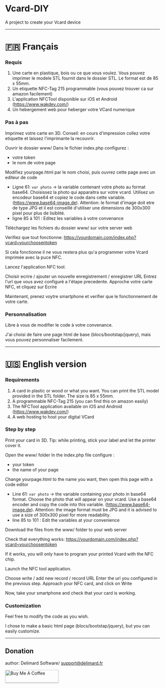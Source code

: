 # Vcard-DIY
 A project to create your Vcard device

-------

# &#127467;&#127479; Français
### Requis

1. Une carte en plastique, bois ou ce que vous voulez. Vous pouvez imprimer le modele STL fournit dans le dossier STL.
Le format est de 85 x 55mm.
2. Un etiquette NFC-Tag 215 programmable (vous pouvez trouver ca sur amazon facilement)
3. L'application NFCTool disponible sur iOS et Android (https://www.wakdev.com/)
4. Un hebergement web pour heberger votre VCard numerique

### Pas à pas

Imprimez votre carte en 3D. Conseil: en cours d'impression collez votre etiquette et laissez l'imprimante la recouvrir.

Ouvrir le dossier www/
Dans le fichier index.php configurez :
- votre token
- le nom de votre page

Modifiez yourpage.html par le nom choisi, puis ouvrez cette page avec un editeur de code
- Ligne 61: ``var photo`` -> la variable contenant votre photo au format base64. Choisissez la photo qui apparaitra sur votre vcard. Utilisez un encodeur base64 et copiez le code dans cette variable. (https://www.base64-image.de). Attention: le format d'image doit etre de type JPG et il est conseillé d'utiliser une dimensions de 300x300 pixel pour plus de lisiblité.
- ligne 85 à 101 : Editez les variables à votre convenance

Téléchargez les fichiers du dossier www/ sur votre server web

Verifiez que tout fonctionne: https://yourdomain.com/index.php?vcard=yourchoosentoken

Si cela fonctionne il ne vous restera plus qu'a programmer votre Vcard imprimée avec la puce NFC.

Lancez l'application NFC tool.

Choisir ecrire / ajouter un nouvelle enregistrement / enregistrer URL
Entrez l'url que vous avez configuré a l'étape precedente.
Approche votre carte NFC, et cliquez sur Ecrire

Maintenant, prenez voytre smartphone et verifier que le fonctionnement de votre carte.

### Personnalisation

Libre à vous de modifier le code à votre convenance.

J'ai choisi de faire une page html de base (blocs/bootstap/jquery), mais vous pouvez personnaliser facilement.

-------

# &#127482;&#127480; English version

### Requirements

1. A card in plastic or wood or what you want. You can print the STL model provided in the STL folder.
The size is 85 x 55mm.
2. A programmable NFC-Tag 215 (you can find this on amazon easily)
3. The NFCTool application available on iOS and Android (https://www.wakdev.com/)
4. A web hosting to host your digital VCard

### Step by step

Print your card in 3D. Tip: while printing, stick your label and let the printer cover it.

Open the www/ folder
In the index.php file configure :
- your token
- the name of your page

Change yourpage.html to the name you want, then open this page with a code editor
- Line 61: ``var photo`` -> the variable containing your photo in base64 format. Choose the photo that will appear on your vcard. Use a base64 encoder and copy the code into this variable. (https://www.base64-image.de). Attention: the image format must be JPG and it is advised to use a size of 300x300 pixel for more readability.
- line 85 to 101 : Edit the variables at your convenience

Download the files from the www/ folder to your web server

Check that everything works: https://yourdomain.com/index.php?vcard=yourchoosentoken

If it works, you will only have to program your printed Vcard with the NFC chip.

Launch the NFC tool application.

Choose write / add new record / record URL
Enter the url you configured in the previous step.
Approach your NFC card, and click on Write

Now, take your smartphone and check that your card is working.

### Customization

Feel free to modify the code as you wish.

I chose to make a basic html page (blocs/bootstap/jquery), but you can easily customize.

-------
## Donation

author: Delimard Software/ <support@delimard.fr>

<a href="https://www.buymeacoffee.com/delimard" target="_blank"><img src="https://www.buymeacoffee.com/assets/img/custom_images/orange_img.png" alt="Buy Me A Coffee" style="height: 41px !important;width: 174px !important;box-shadow: 0px 3px 2px 0px rgba(190, 190, 190, 0.5) !important;-webkit-box-shadow: 0px 3px 2px 0px rgba(190, 190, 190, 0.5) !important;" ></a>
